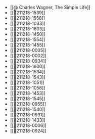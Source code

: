 - [[@ Charles Wagner, The Simple Life]]
- [[💬211218-1539]]
- [[💬211218-1558]]
- [[💬211218-1033]]
- [[💬211218-1603]]
- [[💬211218-1450]]
- [[💬211218-1554]]
- [[💬211218-1455]]
- [[💬211218-0005]]
- [[💬211218-0002]]
- [[💬211218-0934]]
- [[💬211218-1600]]
- [[💬211218-1534]]
- [[💬211218-1543]]
- [[💬211218-1051]]
- [[💬211218-1058]]
- [[💬211218-1453]]
- [[💬211218-1545]]
- [[💬211218-0955]]
- [[💬211218-1540]]
- [[💬211218-0931]]
- [[💬211218-1433]]
- [[💬211218-0006]]
- [[💬211218-0924]]
